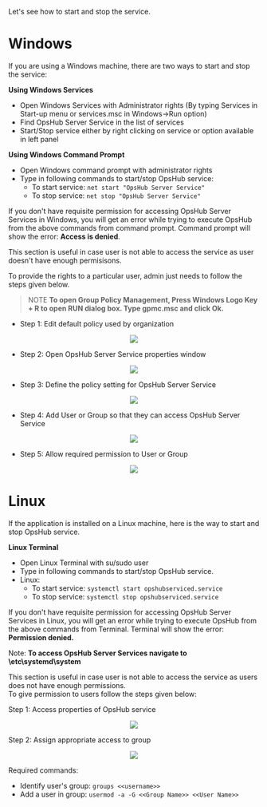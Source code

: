 Let's see how to start and stop the service.

# Windows

If you are using a Windows machine, there are two ways to start and stop the service:

**Using Windows Services**

* Open Windows Services with Administrator rights (By typing Services in Start-up menu or services.msc in Windows->Run option)
* Find OpsHub Server Service in the list of services
* Start/Stop service either by right clicking on service or option available in left panel

**Using Windows Command Prompt**

* Open Windows command prompt with administrator rights
* Type in following commands to start/stop OpsHub service:
  * To start service: `net start "OpsHub Server Service"`
  * To stop service: `net stop "OpsHub Server Service"`

If you don't have requisite permission for accessing OpsHub Server Services in Windows, you will get an error while trying to execute OpsHub from the above commands from command prompt. Command prompt will show the error: **Access is denied**.

This section is useful in case user is not able to access the service as user doesn't have enough permisisons.

To provide the rights to a particular user, admin just needs to follow the steps given below.

> NOTE **To open Group Policy Management, Press Windows Logo Key + R to open RUN dialog box. Type gpmc.msc and click Ok.**

* Step 1: Edit default policy used by organization

<p align="center">
  <img src="../assets/Start_Stop_Service_Image_1.png" />
</p>

* Step 2: Open OpsHub Server Service properties window

<p align="center">
  <img src="../assets/Start_Stop_Service_Image_2.png" />
</p>

* Step 3: Define the policy setting for OpsHub Server Service

<p align="center">
  <img src="../assets/Start_Stop_Service_Image_3.png" />
</p>

* Step 4: Add User or Group so that they can access OpsHub Server Service

<p align="center">
  <img src="../assets/Start_Stop_Service_Image_4.png" />
</p>

* Step 5: Allow required permission to User or Group

<p align="center">
  <img src="../assets/Start_Stop_Service_Image_5.png" />
</p>

# Linux

If the application is installed on a Linux machine, here is the way to start and stop OpsHub service.

**Linux Terminal**

* Open Linux Terminal with su/sudo user
* Type in following commands to start/stop OpsHub service.
* Linux:
  * To start service: `systemctl start opshubserviced.service`
  * To stop service: `systemctl stop opshubserviced.service`

If you don't have requisite permission for accessing OpsHub Server Services in Linux, you will get an error while trying to execute OpsHub from the above commands from Terminal. Terminal will show the error: **Permission denied.**

Note: **To access OpsHub Server Services navigate to \etc\systemd\system**

This section is useful in case user is not able to access the service as users does not have enough permissions.  
To give permission to users follow the steps given below:

Step 1: Access properties of OpsHub service

<p align="center">
  <img src="../assets/Start_Stop_Service_Image_6.png" />
</p>

Step 2: Assign appropriate access to group

<p align="center">
  <img src="../assets/Start_Stop_Service_Image_7.png" />
</p>

Required commands:

* Identify user's group: `groups <<username>>`
* Add a user in group: `usermod -a -G <<Group Name>> <<User Name>>`
